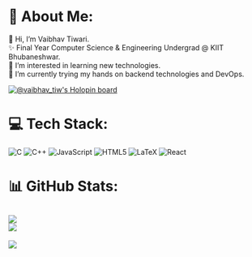 # 💫 About Me:
👋 Hi, I’m Vaibhav Tiwari.<br>✨ Final Year Computer Science & Engineering Undergrad @ KIIT Bhubaneshwar.<br>👀 I’m interested in learning new technologies.<br>🌱 I’m currently trying my hands on backend technologies and DevOps.

[![@vaibhav_tiw's Holopin board](https://holopin.io/api/user/board?user=vaibhav_tiw)](https://holopin.io/@vaibhav_tiw)


# 💻 Tech Stack:
![C](https://img.shields.io/badge/c-%2300599C.svg?style=for-the-badge&logo=c&logoColor=white) ![C++](https://img.shields.io/badge/c++-%2300599C.svg?style=for-the-badge&logo=c%2B%2B&logoColor=white) ![JavaScript](https://img.shields.io/badge/javascript-%23323330.svg?style=for-the-badge&logo=javascript&logoColor=%23F7DF1E) ![HTML5](https://img.shields.io/badge/html5-%23E34F26.svg?style=for-the-badge&logo=html5&logoColor=white) ![LaTeX](https://img.shields.io/badge/latex-%23008080.svg?style=for-the-badge&logo=latex&logoColor=white) ![React](https://img.shields.io/badge/react-%2320232a.svg?style=for-the-badge&logo=react&logoColor=%2361DAFB)
# 📊 GitHub Stats:
![](https://github-readme-stats.vercel.app/api?username=VaibhavTIw&theme=dark&hide_border=false&include_all_commits=true&count_private=true)<br/>
![](https://github-readme-streak-stats.herokuapp.com/?user=VaibhavTIw&theme=dark&hide_border=false)<br/>
---
[![](https://visitcount.itsvg.in/api?id=VaibhavTIw&icon=0&color=1)](https://visitcount.itsvg.in)


<!---
VaibhavTiw/VaibhavTiw is a ✨ special ✨ repository because its `README.md` (this file) appears on your GitHub profile.
You can click the Preview link to take a look at your changes.
--->
